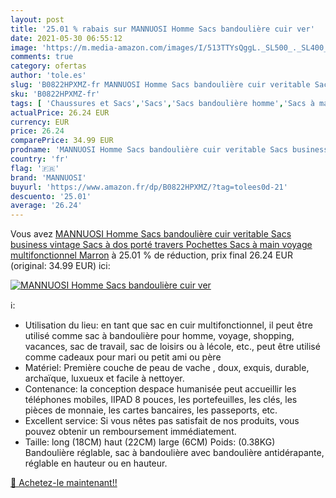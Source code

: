 ```yaml
---
layout: post
title: '25.01 % rabais sur MANNUOSI Homme Sacs bandoulière cuir ver'
date: 2021-05-30 06:55:12
image: 'https://m.media-amazon.com/images/I/513TTYsQggL._SL500_._SL400_.jpg'
comments: true
category: ofertas
author: 'tole.es'
slug: 'B0822HPXMZ-fr MANNUOSI Homme Sacs bandoulière cuir veritable Sacs...'
sku: 'B0822HPXMZ-fr'
tags: [ 'Chaussures et Sacs','Sacs','Sacs bandoulière homme','Sacs à main homme','mannuosi', ]
actualPrice: 26.24 EUR
currency: EUR
price: 26.24
comparePrice: 34.99 EUR
prodname: 'MANNUOSI Homme Sacs bandoulière cuir veritable Sacs business vintage Sacs à dos porté travers Pochettes Sacs à main voyage multifonctionnel Marron'
country: 'fr'
flag: '🇫🇷'
brand: 'MANNUOSI'
buyurl: 'https://www.amazon.fr/dp/B0822HPXMZ/?tag=tolees0d-21'
descuento: '25.01'
average: '26.24'
---
```


Vous avez [MANNUOSI Homme Sacs bandoulière cuir veritable Sacs business vintage Sacs à dos porté travers Pochettes Sacs à main voyage multifonctionnel Marron](https://www.amazon.fr/dp/B0822HPXMZ/?tag=tolees0d-21)  à  25.01 % de réduction, prix final  26.24 EUR (original: 34.99 EUR) ici:

[![MANNUOSI Homme Sacs bandoulière cuir ver](https://m.media-amazon.com/images/I/513TTYsQggL._SL500_._SL400_.jpg)](https://www.amazon.fr/dp/B0822HPXMZ/?tag=tolees0d-21)

ℹ️:

- Utilisation du lieu: en tant que sac en cuir multifonctionnel, il peut être utilisé comme sac à bandoulière pour homme, voyage, shopping, vacances, sac de travail, sac de loisirs ou à lécole, etc., peut être utilisé comme cadeaux pour mari ou petit ami ou père
- Matériel: Première couche de peau de vache , doux, exquis, durable, archaïque, luxueux et facile à nettoyer.
- Contenance: la conception despace humanisée peut accueillir les téléphones mobiles, lIPAD 8 pouces, les portefeuilles, les clés, les pièces de monnaie, les cartes bancaires, les passeports, etc.
- Excellent service: Si vous nêtes pas satisfait de nos produits, vous pouvez obtenir un remboursement immédiatement.
- Taille: long (18CM) haut (22CM) large (6CM) Poids: (0.38KG) Bandoulière réglable, sac à bandoulière avec bandoulière antidérapante, réglable en hauteur ou en hauteur.

[🛒 Achetez-le maintenant!!](https://www.amazon.fr/dp/B0822HPXMZ/?tag=tolees0d-21)
